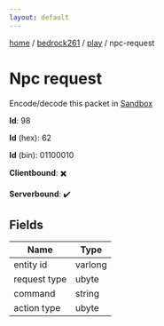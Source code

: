 ```yaml
---
layout: default
---
```


[home](/)  /  [bedrock261](/protocol/bedrock261)  /  [play](/protocol/bedrock261/play)  /  npc-request

# Npc request

Encode/decode this packet in [Sandbox](../../../sandbox/bedrock261#Play.NpcRequest)

**Id**: 98

**Id** (hex): 62

**Id** (bin): 01100010

**Clientbound**: ✖️

**Serverbound**: ✔️

## Fields

Name | Type
---|---
entity id | varlong
request type | ubyte
command | string
action type | ubyte

